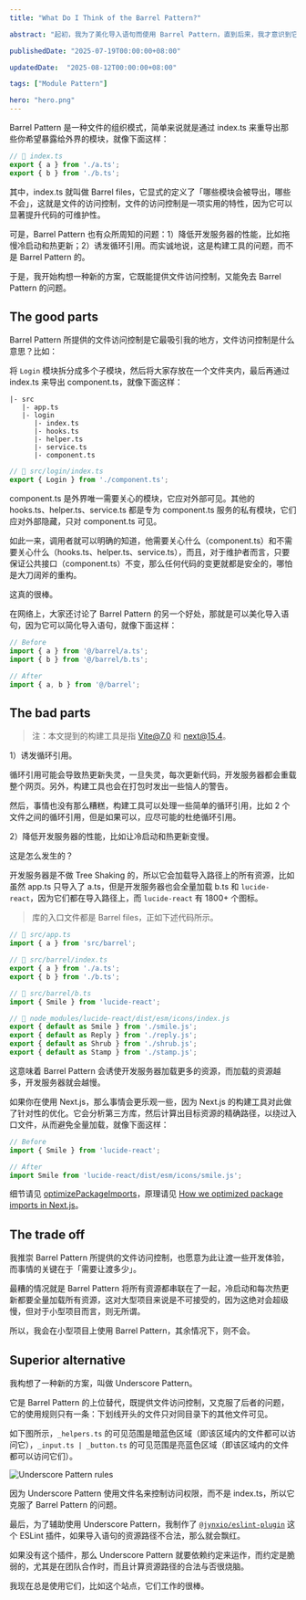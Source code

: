 ```yaml
---
title: "What Do I Think of the Barrel Pattern?"

abstract: "起初，我为了美化导入语句而使用 Barrel Pattern，直到后来，我才意识到它真正的魅力——文件的访问控制。然而，它也有众所周知的问题，于是我开始构想一种新的方案。"

publishedDate: "2025-07-19T00:00:00+08:00"

updatedDate:  "2025-08-12T00:00:00+08:00"

tags: ["Module Pattern"]

hero: "hero.png"
---
```


Barrel Pattern 是一种文件的组织模式，简单来说就是通过 index.ts 来重导出那些你希望暴露给外界的模块，就像下面这样：

```ts
// 📄 index.ts
export { a } from './a.ts';
export { b } from './b.ts';
```

其中，index.ts 就叫做 Barrel files，它显式的定义了「哪些模块会被导出，哪些不会」，这就是文件的访问控制，文件的访问控制是一项实用的特性，因为它可以显著提升代码的可维护性。

可是，Barrel Pattern 也有众所周知的问题：1）降低开发服务器的性能，比如拖慢冷启动和热更新；2）诱发循环引用。而实诚地说，这是构建工具的问题，而不是 Barrel Pattern 的。

于是，我开始构想一种新的方案，它既能提供文件访问控制，又能免去 Barrel Pattern 的问题。

## The good parts

Barrel Pattern 所提供的文件访问控制是它最吸引我的地方，文件访问控制是什么意思？比如：

将 `Login` 模块拆分成多个子模块，然后将大家存放在一个文件夹内，最后再通过 index.ts 来导出 component.ts，就像下面这样：

```
|- src
   |- app.ts
   |- login
      |- index.ts
      |- hooks.ts
      |- helper.ts
      |- service.ts
      |- component.ts
```

```ts
// 📄 src/login/index.ts
export { Login } from './component.ts';
```

component.ts 是外界唯一需要关心的模块，它应对外部可见。其他的 hooks.ts、helper.ts、service.ts 都是专为 component.ts 服务的私有模块，它们应对外部隐藏，只对 component.ts 可见。

如此一来，调用者就可以明确的知道，他需要关心什么（component.ts）和不需要关心什么（hooks.ts、helper.ts、service.ts），而且，对于维护者而言，只要保证公共接口（component.ts）不变，那么任何代码的变更就都是安全的，哪怕是大刀阔斧的重构。

这真的很棒。

在网络上，大家还讨论了 Barrel Pattern 的另一个好处，那就是可以美化导入语句，因为它可以简化导入语句，就像下面这样：

```ts
// Before
import { a } from '@/barrel/a.ts';
import { b } from '@/barrel/b.ts';

// After
import { a, b } from '@/barrel';
```

## The bad parts

> 注：本文提到的构建工具是指 Vite@7.0 和 next@15.4。

1）诱发循环引用。

循环引用可能会导致热更新失灵，一旦失灵，每次更新代码，开发服务器都会重载整个网页。另外，构建工具也会在打包时发出一些恼人的警告。

然后，事情也没有那么糟糕，构建工具可以处理一些简单的循环引用，比如 2 个文件之间的循环引用，但是如果可以，应尽可能的杜绝循环引用。

2）降低开发服务器的性能，比如让冷启动和热更新变慢。

这是怎么发生的？

开发服务器是不做 Tree Shaking 的，所以它会加载导入路径上的所有资源，比如虽然 app.ts 只导入了 a.ts，但是开发服务器也会全量加载 b.ts 和 `lucide-react`，因为它们都在导入路径上，而 `lucide-react` 有 1800+ 个图标。

> 库的入口文件都是 Barrel files，正如下述代码所示。

```ts
// 📄 src/app.ts
import { a } from 'src/barrel';

// 📄 src/barrel/index.ts
export { a } from './a.ts';
export { b } from './b.ts';

// 📄 src/barrel/b.ts
import { Smile } from 'lucide-react';

// 📄 node_modules/lucide-react/dist/esm/icons/index.js
export { default as Smile } from './smile.js';
export { default as Reply } from './reply.js';
export { default as Shrub } from './shrub.js';
export { default as Stamp } from './stamp.js';
```

这意味着 Barrel Pattern 会诱使开发服务器加载更多的资源，而加载的资源越多，开发服务器就会越慢。

如果你在使用 Next.js，那么事情会更乐观一些，因为 Next.js 的构建工具对此做了针对性的优化。它会分析第三方库，然后计算出目标资源的精确路径，以绕过入口文件，从而避免全量加载，就像下面这样：

```ts
// Before
import { Smile } from 'lucide-react';

// After
import Smile from 'lucide-react/dist/esm/icons/smile.js';
```

细节请见 [optimizePackageImports](https://nextjs.org/docs/app/api-reference/config/next-config-js/optimizePackageImports)，原理请见 [How we optimized package imports in Next.js](https://vercel.com/blog/how-we-optimized-package-imports-in-next-js#new-solution:-optimizepackageimports)。

## The trade off

我推崇 Barrel Pattern 所提供的文件访问控制，也愿意为此让渡一些开发体验，而事情的关键在于「需要让渡多少」。

最糟的情况就是 Barrel Pattern 将所有资源都串联在了一起，冷启动和每次热更新都要全量加载所有资源，这对大型项目来说是不可接受的，因为这绝对会超级慢，但对于小型项目而言，则无所谓。

所以，我会在小型项目上使用 Barrel Pattern，其余情况下，则不会。

## Superior alternative

我构想了一种新的方案，叫做 Underscore Pattern。

它是 Barrel Pattern 的上位替代，既提供文件访问控制，又克服了后者的问题，它的使用规则只有一条：下划线开头的文件只对同目录下的其他文件可见。

如下图所示，`_helpers.ts` 的可见范围是暗蓝色区域（即该区域内的文件都可以访问它），`_input.ts | _button.ts` 的可见范围是亮蓝色区域（即该区域内的文件都可以访问它们）。

![Underscore Pattern rules](./img/underscore-pattern-rule.png)

因为 Underscore Pattern 使用文件名来控制访问权限，而不是 index.ts，所以它克服了 Barrel Pattern 的问题。

最后，为了辅助使用 Underscore Pattern，我制作了 [`@jynxio/eslint-plugin`](https://github.com/jynxio/eslint-plugin) 这个 ESLint 插件，如果导入语句的资源路径不合法，那么就会飘红。

如果没有这个插件，那么 Underscore Pattern 就要依赖约定来运作，而约定是脆弱的，尤其是在团队合作时，而且计算资源路径的合法与否很烧脑。

我现在总是使用它们，比如这个站点，它们工作的很棒。
